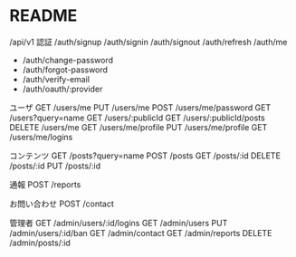 
# README

/api/v1
認証
/auth/signup
/auth/signin
/auth/signout
/auth/refresh
/auth/me

+ /auth/change-password
+ /auth/forgot-password
+ /auth/verify-email
+ /auth/oauth/:provider

ユーザ
GET /users/me
PUT /users/me
POST /users/me/password
GET /users?query=name
GET /users/:publicId
GET /users/:publicId/posts
DELETE /users/me
GET /users/me/profile
PUT /users/me/profile
GET /users/me/logins

コンテンツ
GET /posts?query=name
POST /posts
GET /posts/:id
DELETE /posts/:id
PUT /posts/:id

通報
POST /reports

お問い合わせ
POST /contact

管理者
GET /admin/users/:id/logins
GET /admin/users
PUT /admin/users/:id/ban
GET /admin/contact
GET /admin/reports
DELETE /admin/posts/:id
